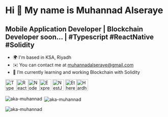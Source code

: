 Hi 👋
My name is Muhannad Alseraye
==================================
Mobile Application Developer | Blockchain Developer soon... | #Typescript #ReactNative #Solidity
---------------------------------------------------------------------------------------------------------
* 🌍  I'm based in KSA, Riyadh
* ✉️  You can contact me at [muhannadalseraye@gmail.com](mailto:muhannadalseraye@gmail.com)
* 🧠  I’m currently learning and working Blockchain with Solidity

<p align="left">
<a href="https://www.typescriptlang.org/" target="_blank" rel="noreferrer"><img src="https://raw.githubusercontent.com/danielcranney/readme-generator/main/public/icons/skills/typescript-colored.svg" width="36" height="36" alt="TypeScript" /></a><a href="https://reactjs.org/" target="_blank" rel="noreferrer"><img src="https://raw.githubusercontent.com/danielcranney/readme-generator/main/public/icons/skills/react-colored.svg" width="36" height="36" alt="React" /></a><a href="https://nodejs.org/en/" target="_blank" rel="noreferrer"><img src="https://raw.githubusercontent.com/danielcranney/readme-generator/main/public/icons/skills/nodejs-colored.svg" width="36" height="36" alt="NodeJS" /></a><a href="https://expressjs.com/" target="_blank" rel="noreferrer"><img src="https://raw.githubusercontent.com/danielcranney/readme-generator/main/public/icons/skills/express-colored.svg" width="36" height="36" alt="Express" /></a>
  <a href="https://docs.nestjs.com/" target="_blank" rel="noreferrer"><img src="https://raw.githubusercontent.com/danielcranney/readme-generator/main/public/icons/skills/nestjs-colored.svg" width="36" height="36" alt="NestJS" /></a>
  <a href="https://ethereum.org/en/" target="_blank" rel="noreferrer"><img src="https://raw.githubusercontent.com/danielcranney/readme-generator/main/public/icons/skills/ethereum-colored.svg" width="36" height="36" alt="Ethereum" /></a><a href="https://hardhat.org/" target="_blank" rel="noreferrer"><img src="https://raw.githubusercontent.com/danielcranney/readme-generator/main/public/icons/skills/hardhat-colored.svg" width="36" height="36" alt="Hardhat" /></a>
</p>


<p><img align="left" src="https://github-readme-stats.vercel.app/api/top-langs?username=aka-muhannad&show_icons=true&locale=en&layout=compact" alt="aka-muhannad" /></p>

<p>&nbsp;<img align="center" src="https://github-readme-stats.vercel.app/api?username=aka-muhannad&show_icons=true&locale=en" alt="aka-muhannad" /></p>

<p><img align="center" src="https://github-readme-streak-stats.herokuapp.com/?user=aka-muhannad&" alt="aka-muhannad" /></p>
